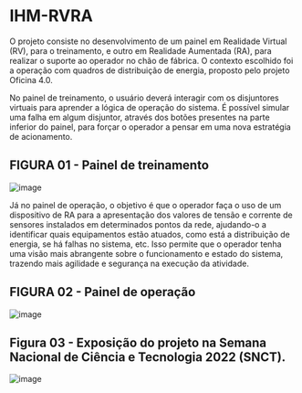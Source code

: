 # IHM-RVRA
O projeto consiste no desenvolvimento de um painel em Realidade Virtual (RV), para o treinamento, e outro em Realidade Aumentada (RA), para realizar o suporte ao operador no chão de fábrica. O contexto escolhido foi a operação com quadros de distribuição de energia, proposto pelo projeto Oficina 4.0.  

No painel de treinamento, o usuário deverá interagir com os disjuntores virtuais para aprender a lógica de operação do sistema. É possível simular uma falha em algum disjuntor, através dos botões presentes na parte inferior do painel, para forçar o operador a pensar em uma nova estratégia de acionamento.
## FIGURA 01 - Painel de treinamento
![image](https://user-images.githubusercontent.com/81031562/205990864-c395c425-d9a8-44b4-979b-8d2feef594eb.png)

Já no painel de operação, o objetivo é que o operador faça o uso de um dispositivo de RA para a apresentação dos valores de tensão e corrente de sensores instalados em determinados pontos da rede, ajudando-o a identificar quais equipamentos estão atuados, como está a distribuição de energia, se há falhas no sistema, etc. Isso permite que o operador tenha uma visão mais abrangente sobre o funcionamento e estado do sistema, trazendo mais agilidade e segurança na execução da atividade.
## FIGURA 02 - Painel de operação
![image](https://user-images.githubusercontent.com/81031562/205991427-729f3953-b67a-44eb-a60f-3d9b91c945fd.png)

## Figura 03 - Exposição do projeto na Semana Nacional de Ciência e Tecnologia 2022 (SNCT).
![image](https://user-images.githubusercontent.com/81031562/205987756-07db61e5-8e03-4a48-9a70-349da9369242.png)
